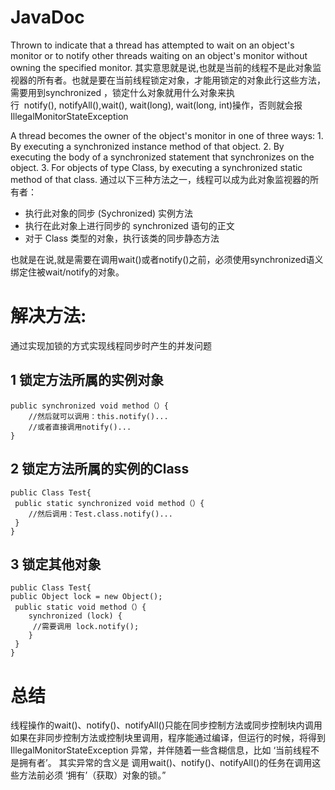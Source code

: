 # JavaDoc
Thrown to indicate that a thread has attempted to wait on an object's monitor or to notify other threads waiting on an object's monitor without owning the specified monitor.
其实意思就是说,也就是当前的线程不是此对象监视器的所有者。也就是要在当前线程锁定对象，才能用锁定的对象此行这些方法，需要用到synchronized ，锁定什么对象就用什么对象来执行  notify(), notifyAll(),wait(), wait(long), wait(long, int)操作，否则就会报IllegalMonitorStateException

A thread becomes the owner of the object's monitor in one of three ways:
1\. By executing a synchronized instance method of that object.
2\. By executing the body of a synchronized statement that synchronizes on the object.
3\. For objects of type Class, by executing a synchronized static method of that class. 
通过以下三种方法之一，线程可以成为此对象监视器的所有者：

*   执行此对象的同步 (Sychronized) 实例方法
*   执行在此对象上进行同步的 synchronized 语句的正文
*   对于 Class 类型的对象，执行该类的同步静态方法

也就是在说,就是需要在调用wait()或者notify()之前，必须使用synchronized语义绑定住被wait/notify的对象。

# 解决方法:
通过实现加锁的方式实现线程同步时产生的并发问题
## 1 锁定方法所属的实例对象
```
public synchronized void method（）{
    //然后就可以调用：this.notify()...
    //或者直接调用notify()...
}
```
## 2 锁定方法所属的实例的Class
```
public Class Test{
 public static synchronized void method（）{
    //然后调用：Test.class.notify()...
 }
}
```
## 3 锁定其他对象
```
public Class Test{
public Object lock = new Object();
 public static void method（）{
    synchronized (lock) {
     //需要调用 lock.notify();
    } 
 }
}
```
# 总结
线程操作的wait()、notify()、notifyAll()只能在同步控制方法或同步控制块内调用
如果在非同步控制方法或控制块里调用，程序能通过编译，但运行的时候，将得到  IllegalMonitorStateException 异常，并伴随着一些含糊信息，比如 ‘当前线程不是拥有者’。
其实异常的含义是 调用wait()、notify()、notifyAll()的任务在调用这些方法前必须 ‘拥有’（获取）对象的锁。”
